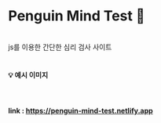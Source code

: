 # Penguin Mind Test 🐧
</br>js를 이용한 간단한 심리 검사 사이트
</br></br>

#### 💡 예시 이미지



</br>

#### link : https://penguin-mind-test.netlify.app
